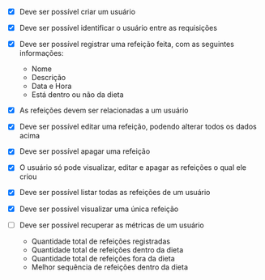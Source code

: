 - [x] Deve ser possível criar um usuário

- [x] Deve ser possível identificar o usuário entre as requisições

- [x] Deve ser possível registrar uma refeição feita, com as seguintes informações:

  - Nome
  - Descrição
  - Data e Hora
  - Está dentro ou não da dieta

- [x] As refeições devem ser relacionadas a um usuário

- [x] Deve ser possível editar uma refeição, podendo alterar todos os dados acima

- [x] Deve ser possível apagar uma refeição

- [x] O usuário só pode visualizar, editar e apagar as refeições o qual ele criou

- [x] Deve ser possível listar todas as refeições de um usuário

- [x] Deve ser possível visualizar uma única refeição

- [ ] Deve ser possível recuperar as métricas de um usuário

  - Quantidade total de refeições registradas
  - Quantidade total de refeições dentro da dieta
  - Quantidade total de refeições fora da dieta
  - Melhor sequência de refeições dentro da dieta
